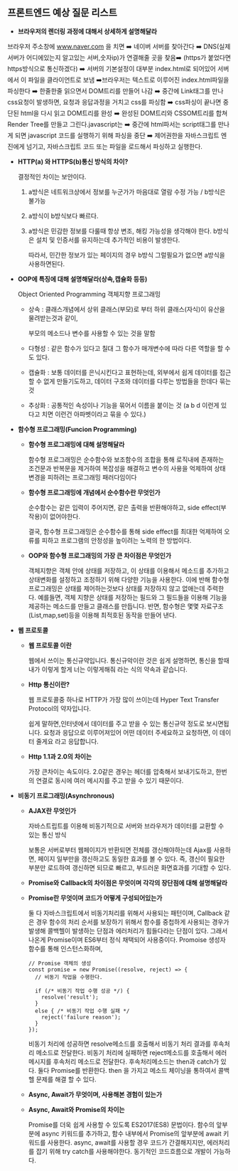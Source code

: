## 프론트엔드 예상 질문 리스트

- **브라우저의 렌더링 과정에 대해서 상세하게 설명해달라**

브라우저 주소창에 www.naver.com 을 치면 ➡️ 네이버 서버를 찾아간다 ➡️ DNS(실제 서버가 어디에있는지 알고있는 서버,숫자ip)가 연결해줄 곳을 찾음➡️ (https가 붙었다면 https방식으로 통신하겠다) ➡️ 서버의 기본설정이 대부분 index.html로 되어있어 서버에서 이 파일을 클라이언트로 보냄  ➡️브라우저는 텍스트로 이루어진 index.html파일을 파싱한다 ➡️  한줄한줄 읽으면서 DOM트리를 만들어 나감 ➡️ 중간에 Link태그를 만나 css요청이 발생하면, 요청과 응답과정을 거치고 css를 파싱함 ➡️ css파싱이 끝나면 중단된 html을 다시 읽고 DOM트리를 완성 ➡️ 완성된 DOM트리와 CSSOM트리를 합쳐 Render Tree를 만들고 그린다.javascript는  ➡️ 중간에 html파서는 script태그를 만나게 되면 javascript 코드를 실행하기 위해 파싱을 중단  ➡️ 제어권한을 자바스크립트 엔진에게 넘기고, 자바스크립트 코드 또는 파일을 로드해서 파싱하고 실행한다.



- **HTTP(a) 와 HTTPS(b)통신 방식의 차이?**

  결정적인 차이는 보안이다.

  1. a방식은 네트워크상에서 정보를 누군가가 마음대로 열람 수정 가능 / b방식은 불가능

  2. a방식이 b방식보다 빠르다.

  3. a방식은 민감한 정보를 다룰때 항상 변조, 해킹 가능성을 생각해야 한다.
     b방식은 설치 및 인증서를 유지하는데 추가적인 비용이 발생한다.

     따라서, 민간한 정보가 있는 페이지의 경우 b방식 그럴필요가 없으면 a방식을 사용하면된다.

  

- **OOP에 특징에 대해 설명해달라(상속,캡슐화 등등)**

  Object Oriented Programming 객체지향 프로그래밍 

  - 상속 : 클래스개념에서 상위 클래스(부모)로 부터 하위 클래스(자식)이 유산을 물려받는것과 같이,

    부모의 메소드나 변수를 사용할 수 있는 것을 말함

  - 다형성 : 같은 함수가 있다고 칠대 그 함수가 매개변수에 따라 다른 역할을 할 수 도 있다.

  - 캡슐화 : 보통 데이터를 은닉시킨다고 표현하는데, 외부에서 쉽게 데이터를 접근할 수 없게 만들기도하고, 데이터 구조와 데이터를 다루는 방법들을 한데다 묶는 것

  - 추상화 : 공통적인 속성이나 기능을 묶어서 이름을 붙이는 것 (a b d 이런게 있다고 치면 이런건 아파벳이라고 묶을 수 있다.)

  

- **함수형 프로그래밍(Funcion Programming)**

  - **함수형 프로그래밍에 대해 설명해달라**

    함수형 프로그래밍은 순수함수와 보조함수의 조합을 통해 로직내에 존재하는 조건문과 반복문을 제거하여 복잡성을 해결하고 변수의 사용을 억제하여 상태 변경을 피하려는 프로그래밍 패러다임이다

  - **함수형 프로그래밍에 개념에서 순수함수란 무엇인가**

    순수함수는 같은 입력이 주어지면, 같은 출력을 반환해야하고, side effect(부작용)이 없어야한다.

    결국, 함수형 프로그래밍은 순수함수를 통해 side effect를 최대한 억제하여 오류를 피하고 프로그램의 안정성을 높이려는 노력의 한 방법이다.

  - **OOP와 함수형 프로그래밍의 가장 큰 차이점은 무엇인가**

    객체지향은 객체 안에 상태를 저장하고, 이 상태를 이용해서 메소드를 추가하고 상태변화를 설정하고 조정하기 위해 다양한 기능을 사용한다. 이에 반해 함수형 프로그래밍은 상태를 제어하는것보다 상태를 저장하지 않고 없애는데 주력한다. 예를들면, 객체 지향은 상태를 저장하는 필드와 그 필드들을 이용해 기능을 제공하는 메소드를 만들고 클래스를 만듭니다. 반면, 함수형은 몇몇 자료구조(List,map,set)등을 이용해 최적호된 동작을 만들어 낸다.

    

- **웹 프로토콜**

  - **웹 프로토콜 이란**

    웹에서 쓰이는 통신규약입니다. 통신규악이란 것은 쉽게 설명하면, 통신을 할때 내가 이렇게 할게 너는 이렇게해줘 라는 식의 약속과 같습니다.

  - **Http 통신이란?**

    웹 프로토콜중 하나로 HTTP가 가장 많이 쓰이는데 Hyper Text Transfer Protocol의 약자입니다.

    쉽게 말하면,인터넷에서 데이터를 주고 받을 수 있는 통신규약 정도로 보시면됩니다. 요청과 응답으로 이루어져있어 어떤 데이터 주세요하고 요청하면, 이 데이터 줄게요 라고 응답합니다.

  - **Http 1.1과 2.0의 차이는**

    가장 큰차이는 속도이다. 2.0같은 경우는 헤더를 압축해서 보내기도하고, 한번의 연결로 동시에 여러 메시지를 주고 받을 수 있기 때문이다.

    

- **비동기 프로그래밍(Asynchronous)**

  - **AJAX란 무엇인가**

    자바스트립트를 이용해 비동기적으로 서버와 브라우저가 데이터를 교환할 수 있는 통신 방식

    보통은 서버로부터 웹페이지가 반환되면 전체를 갱신해야하는데 Ajax를 사용하면, 페이지 일부만을 갱신하고도 동일한 효과를 볼 수 있다. 즉, 갱신이 필요한 부분만 로드하여 갱신하면 되므로 빠르고, 부드러운 화면효과를 기대할 수 있다.

  - **Promise와 Callback의 차이점은 무엇이며 각각의 장단점에 대해 설명해달라**

  - **Promise란 무엇이며 코드가 어떻게 구성되어있는가**

    둘 다 자바스크립트에서 비동기처리를 위해서 사용되는 패턴이며,
    Callback 같은 경우 함수의 처리 순서를 보장하기 위해서 함수를 중첩하게 사용되는 경우가 발생해 콜백헬이 발생하는 단점과 에러처리가 힘들다라는 단점이 있다.
    그래서 나온게 Promise이며 ES6부터 정식 채택되어 사용중이다.
    Promoise 생성자 함수를 통해 인스턴스화하며, 

    ```
    // Promise 객체의 생성
    const promise = new Promise((resolve, reject) => {
      // 비동기 작업을 수행한다.
    
      if (/* 비동기 작업 수행 성공 */) {
        resolve('result');
      }
      else { /* 비동기 작업 수행 실패 */
        reject('failure reason');
      }
    });
    ```

    비동기 처리에 성공하면 resolve메소드를 호출해서 비동기 처리 결과를 후속처리 메소드로 전달한다.
    비동기 처리에 실패하면 reject메소드를 호출해서 에러메시지를 후속처리 메소드로 전달한다.
    후속처리메소드는 then과 catch가 있다. 둘다 Promise를 반환한다.
    then 을 가지고 메소드 체이닝을 통하여서 콜백헬 문제를 해결 할 수 있다.

  - **Async, Await가 무엇이며, 사용해본 경험이 있는가**

  - **Async, Await와 Promise의 차이는**

    Promise를 더욱 쉽게 사용할 수 있도록 ES2017(ES8) 문법이다. 
    함수의 앞부분에 async 키워드를 추가하고, 함수 내부에서 Promise의 앞부분에 await 키워드를 사용한다.
    async, await를 사용할 경우 코드가 간결해지지만, 에러처리를 잡기 위해 try catch를 사용해야한다. 동기적인 코드흐름으로 개발이 가능하다.

    

    

    

    

    

    

  

  

  

